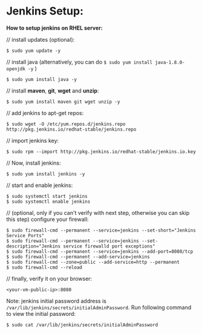 # Jenkins Setup:

**How to setup jenkins on RHEL server:**

// install updates (optional):
    
    $ sudo yum update -y

// install java (alternatively, you can do `$ sudo yum install java-1.8.0-openjdk -y` )

    $ sudo yum install java -y

// install **maven**, **git**, **wget** and **unzip**:

    $ sudo yum install maven git wget unzip -y

// add jenkins to apt-get repos:

    $ sudo wget -O /etc/yum.repos.d/jenkins.repo http://pkg.jenkins.io/redhat-stable/jenkins.repo

// import jenkins key:

    $ sudo rpm --import http://pkg.jenkins.io/redhat-stable/jenkins.io.key

// Now, install jenkins:

    $ sudo yum install jenkins -y

// start and enable jenkins:

    $ sudo systemctl start jenkins
    $ sudo systemctl enable jenkins

// (optional, only if you can't verify with next step, otherwise you can skip this step) configure your firewall:

    $ sudo firewall-cmd --permanent --service=jenkins --set-short="Jenkins Service Ports"
    $ sudo firewall-cmd --permanent --service=jenkins --set-description="Jenkins service firewalld port exceptions"
    $ sudo firewall-cmd --permanent --service=jenkins --add-port=8080/tcp
    $ sudo firewall-cmd --permanent --add-service=jenkins
    $ sudo firewall-cmd --zone=public --add-service=http --permanent
    $ sudo firewall-cmd --reload

// finally, verify it on your browser:

    <your-vm-public-ip>:8080

Note: jenkins initial password address is `/var/lib/jenkins/secrets/initialAdminPassword`. Run following command to view the initial password:

    $ sudo cat /var/lib/jenkins/secrets/initialAdminPassword